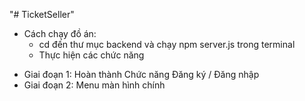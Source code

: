 "# TicketSeller"

-   Cách chạy đồ án:
    -   cd đến thư mục backend và chạy npm server.js trong terminal
    -   Thực hiện các chức năng

*   Giai đoạn 1: Hoàn thành Chức năng Đăng ký / Đăng nhập
*   Giai đoạn 2: Menu màn hình chính
